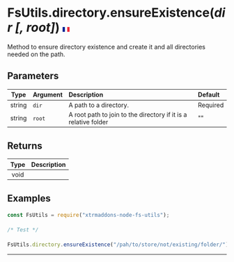 # FsUtils.directory.ensureExistence(_dir [, root]_) [![fr-FR](https://github.com/shim-sao/XtrmAddons-Batch/blob/master/MySQLBatchBackup/images/france-flag-icon-16.png)](ensureExistence.fr-FR.md)

Method to ensure directory existence and create it and all directories needed on the path.

## Parameters

| Type   | Argument | Description | Default |
|:------:| :--------| :-----------|:-------|
| string | `dir` | A path to a directory. | Required |
| string | `root` | A root path to join to the directory if it is a relative folder | "" |

## Returns

| Type   | Description |
|:------:| :-----------|
| void | |

## Examples

```js
const FsUtils = require("xtrmaddons-node-fs-utils");

/* Test */

FsUtils.directory.ensureExistence("/pah/to/store/not/existing/folder/");

```

---